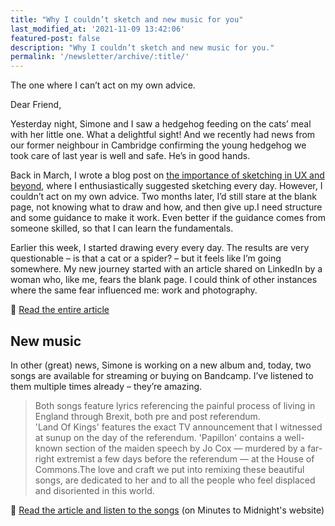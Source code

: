 ```yaml
---
title: "Why I couldn’t sketch and new music for you"
last_modified_at: '2021-11-09 13:42:06'
featured-post: false
description: "Why I couldn’t sketch and new music for you."
permalink: '/newsletter/archive/:title/'
---
```


<p class="lead">The one where I can’t act on my own advice.</p>

<!--more-->

Dear Friend,

Yesterday night, Simone and I saw a hedgehog feeding on the cats’ meal with her little one. What a delightful sight! And we recently had news from our former neighbour in Cambridge confirming the young hedgehog we took care of last year is well and safe. He’s in good hands.

Back in March, I wrote a blog post on [the importance of sketching in UX and beyond](https://silviamaggidesign.com/it/ux/importance-of-sketching-in-ux/), where I enthusiastically suggested sketching every day. However, I couldn’t act on my own advice. Two months later, I’d still stare at the blank page, not knowing what to draw and how, and then give up.I need structure and some guidance to make it work. Even better if the guidance comes from someone skilled, so that I can learn the fundamentals.

Earlier this week, I started drawing every every day. The results are very questionable – is that a cat or a spider? – but it feels like I’m going somewhere. My new journey started with an article shared on LinkedIn by a woman who, like me, fears the blank page. I could think of other instances where the same fear influenced me: work and photography.

<p class="detached">🔗 <a href="https://silviamaggidesign.com/drawing/learning-to-draw/">Read the entire article</a></p>

## New music

In other (great) news, Simone is working on a new album and, today, two songs are available for streaming or buying on Bandcamp. I’ve listened to them multiple times already – they’re amazing.

> Both songs feature lyrics referencing the painful process of living in England through Brexit, both pre and post referendum.
> <br>
> 'Land Of Kings' features the exact TV announcement that I witnessed at sunup on the day of the referendum. 'Papillon' contains a well-known section of the maiden speech by Jo Cox — murdered by a far-right extremist a few days before the referendum — at the House of Commons.The love and craft we put into remixing these beautiful songs, are dedicated to her and to all the people who feel displaced and disoriented in this world.

<p class="detached">🔗 <a href="https://minutestomidnight.co.uk/the-die-is-cast-ep/" target="_blank" rel="noopener">Read the article and listen to the songs</a> (on Minutes to Midnight's website)</p>